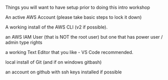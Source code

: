 
Things you will want to have setup prior to doing this intro workshop


An active AWS Account (please take basic steps to lock it down)

A working install of the AWS CLI (v2 if possible).

an AWS IAM User (that is NOT the root user) but one that has power user / admin  type rights

a working Text Editor that you like - VS Code recommended.

local install of Git (and if on windows gitbash)

an account on github with ssh keys installed if possible



